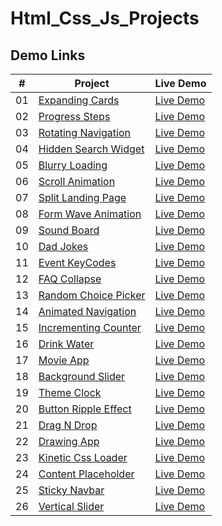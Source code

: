 # Html_Css_Js_Projects

## Demo Links

| #   | Project                                                                                                          | Live Demo                                                                                           |
| --- | ---------------------------------------------------------------------------------------------------------------- | --------------------------------------------------------------------------------------------------- |
| 01  | [Expanding Cards](https://github.com/ahmetsuhan/Html_Css_Js_Projects/tree/main/01-expanding-cards)           | [Live Demo](https://ahmetsuhan.github.io/Html_Css_Js_Projects/01-expanding-cards/index.html)      |
| 02  | [Progress Steps](https://github.com/ahmetsuhan/Html_Css_Js_Projects/tree/main/02-progress-steps)           | [Live Demo](https://ahmetsuhan.github.io/Html_Css_Js_Projects/02-progress-steps/index.html)      |
| 03  | [Rotating Navigation](https://github.com/ahmetsuhan/Html_Css_Js_Projects/tree/main/03-rotating-navigation)           | [Live Demo](https://ahmetsuhan.github.io/Html_Css_Js_Projects/03-rotating-navigation/index.html)      |
| 04  | [Hidden Search Widget](https://github.com/ahmetsuhan/Html_Css_Js_Projects/tree/main/04-hidden-search-widget)           | [Live Demo](https://ahmetsuhan.github.io/Html_Css_Js_Projects/04-hidden-search-widget/index.html)      |
| 05  | [Blurry Loading](https://github.com/ahmetsuhan/Html_Css_Js_Projects/tree/main/05-blurry-loading)           | [Live Demo](https://ahmetsuhan.github.io/Html_Css_Js_Projects/05-blurry-loading/index.html)      |
| 06  | [Scroll Animation](https://github.com/ahmetsuhan/Html_Css_Js_Projects/tree/main/06-scroll-animation)           | [Live Demo](https://ahmetsuhan.github.io/Html_Css_Js_Projects/06-scroll-animation/index.html)      |
| 07  | [Split Landing Page](https://github.com/ahmetsuhan/Html_Css_Js_Projects/tree/main/07-split-landing-page)           | [Live Demo](https://ahmetsuhan.github.io/Html_Css_Js_Projects/07-split-landing-page/index.html)      |
| 08  | [Form Wave Animation](https://github.com/ahmetsuhan/Html_Css_Js_Projects/tree/main/08-form-wave-animation)           | [Live Demo](https://ahmetsuhan.github.io/Html_Css_Js_Projects/08-form-wave-animation/index.html)      |
| 09  | [Sound Board](https://github.com/ahmetsuhan/Html_Css_Js_Projects/tree/main/09-sound-board)           | [Live Demo](https://ahmetsuhan.github.io/Html_Css_Js_Projects/09-sound-board/index.html)      |
| 10  | [Dad Jokes](https://github.com/ahmetsuhan/Html_Css_Js_Projects/tree/main/10-dad-jokes)           | [Live Demo](https://ahmetsuhan.github.io/Html_Css_Js_Projects/10-dad-jokes/index.html)      |
| 11  | [Event KeyCodes](https://github.com/ahmetsuhan/Html_Css_Js_Projects/tree/main/11-event-keyCodes)           | [Live Demo](https://ahmetsuhan.github.io/Html_Css_Js_Projects/11-event-keyCodes/index.html)      |
| 12  | [FAQ Collapse](https://github.com/ahmetsuhan/Html_Css_Js_Projects/tree/main/12-faq-collapse)           | [Live Demo](https://ahmetsuhan.github.io/Html_Css_Js_Projects/12-faq-collapse/index.html)      |
| 13  | [Random Choice Picker](https://github.com/ahmetsuhan/Html_Css_Js_Projects/tree/main/13-random-choice-picker)           | [Live Demo](https://ahmetsuhan.github.io/Html_Css_Js_Projects/13-random-choice-picker/index.html)      |
| 14  | [Animated Navigation](https://github.com/ahmetsuhan/Html_Css_Js_Projects/tree/main/14-animated-navigation)           | [Live Demo](https://ahmetsuhan.github.io/Html_Css_Js_Projects/14-animated-navigation/index.html)      |
| 15  | [Incrementing Counter](https://github.com/ahmetsuhan/Html_Css_Js_Projects/tree/main/15-incrementing-counter)           | [Live Demo](https://ahmetsuhan.github.io/Html_Css_Js_Projects/15-incrementing-counter/index.html)      |
| 16  | [Drink Water](https://github.com/ahmetsuhan/Html_Css_Js_Projects/tree/main/16-drink-water)           | [Live Demo](https://ahmetsuhan.github.io/Html_Css_Js_Projects/16-drink-water/index.html)      |
| 17  | [Movie App](https://github.com/ahmetsuhan/Html_Css_Js_Projects/tree/main/17-movie-app)           | [Live Demo](https://ahmetsuhan.github.io/Html_Css_Js_Projects/17-movie-app/index.html)      |
| 18  | [Background Slider](https://github.com/ahmetsuhan/Html_Css_Js_Projects/tree/main/18-background-slider)           | [Live Demo](https://ahmetsuhan.github.io/Html_Css_Js_Projects/18-background-slider/index.html)      |
| 19  | [Theme Clock](https://github.com/ahmetsuhan/Html_Css_Js_Projects/tree/main/19-theme-clock)           | [Live Demo](https://ahmetsuhan.github.io/Html_Css_Js_Projects/19-theme-clock/index.html)      |
| 20  | [Button Ripple Effect](https://github.com/ahmetsuhan/Html_Css_Js_Projects/tree/main/20-button-ripple-effect)           | [Live Demo](https://ahmetsuhan.github.io/Html_Css_Js_Projects/20-button-ripple-effect/index.html)      |
| 21  | [Drag N Drop](https://github.com/ahmetsuhan/Html_Css_Js_Projects/tree/main/21-drag-n-drop)           | [Live Demo](https://ahmetsuhan.github.io/Html_Css_Js_Projects/21-drag-n-drop/index.html)      |
| 22  | [Drawing App](https://github.com/ahmetsuhan/Html_Css_Js_Projects/tree/main/22-drawing-app)           | [Live Demo](https://ahmetsuhan.github.io/Html_Css_Js_Projects/22-drawing-app/index.html)      |
| 23  | [Kinetic Css Loader](https://github.com/ahmetsuhan/Html_Css_Js_Projects/tree/main/23-kinetic-css-loader)           | [Live Demo](https://ahmetsuhan.github.io/Html_Css_Js_Projects/23-kinetic-css-loader/index.html)      |
| 24  | [Content Placeholder](https://github.com/ahmetsuhan/Html_Css_Js_Projects/tree/main/24-content-placeholder)           | [Live Demo](https://ahmetsuhan.github.io/Html_Css_Js_Projects/24-content-placeholder/index.html)      |
| 25  | [Sticky Navbar](https://github.com/ahmetsuhan/Html_Css_Js_Projects/tree/main/25-sticky-navbar)           | [Live Demo](https://ahmetsuhan.github.io/Html_Css_Js_Projects/25-sticky-navbar/index.html)      |
| 26  | [Vertical Slider](https://github.com/ahmetsuhan/Html_Css_Js_Projects/tree/main/26-double-vertical-slider)           | [Live Demo](https://ahmetsuhan.github.io/Html_Css_Js_Projects/26-double-vertical-slider/index.html)      |





